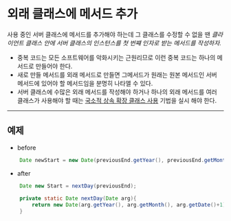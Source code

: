 # 외래 클래스에 메서드 추가

사용 중인 서버 클래스에 메서드를 추가해야 하는데 그 클래스를 수정할 수 없을 땐
*클라이언트 클래스 안에 서버 클래스의 인스턴스를 첫 번쨰 인자로 받는 메서드를 작성하자.*

* 중복 코드는 모든 소프트웨어를 악화시키는 근원리므로 이런 중복 코드는 하나의 메서드로 만들어야 한다.
* 새로 만들 메서드를 외래 메서드로 만들면 그메서드가 원래는 원본 메서드인 서버 메서드에 있어야 할 메서드임을 분명히 나타앨 수 있다.
* 서버 클래스에 수많은 외래 메서드를 작성해야 하거나 하나의 외래 메서드를 여러 클래스가 사용해야 할 때는 [국소적 상속 확장 클래스 사용](8.IntroduceLocalExtension.md) 기법을 실시 해야 한다.  

---

## 예제
* before
```java
	Date newStart = new Date(previousEnd.getYear(), previousEnd.getMonth(), previousEnd.getDate()+1);
```  
* after  
```java
	Date new Start = nextDay(previousEnd);
	
	private static Date nextDay(Date arg){
		return new Date(arg.getYear(), arg.getMonth(), arg.getDate()+1);
	}
```